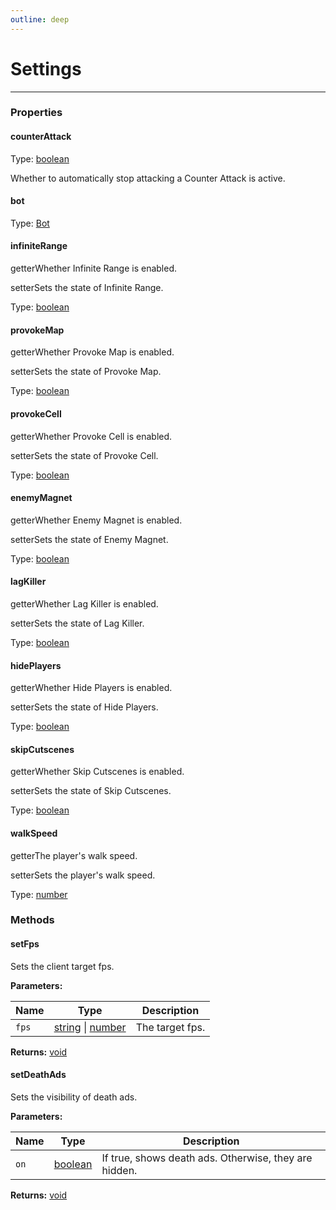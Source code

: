 ```yaml
---
outline: deep
---
```


# Settings

---

### Properties

#### counterAttack

Type: [boolean](https://developer.mozilla.org/en-US/docs/Web/JavaScript/Reference/Global_Objects/Boolean)

Whether to automatically stop attacking a Counter Attack is active.

#### bot

Type: [Bot](.Bot.md)

#### infiniteRange

​<Badge type="info">getter</Badge>Whether Infinite Range is enabled.

​<Badge type="info">setter</Badge>Sets the state of Infinite Range.

Type: [boolean](https://developer.mozilla.org/en-US/docs/Web/JavaScript/Reference/Global_Objects/Boolean)

#### provokeMap

​<Badge type="info">getter</Badge>Whether Provoke Map is enabled.

​<Badge type="info">setter</Badge>Sets the state of Provoke Map.

Type: [boolean](https://developer.mozilla.org/en-US/docs/Web/JavaScript/Reference/Global_Objects/Boolean)

#### provokeCell

​<Badge type="info">getter</Badge>Whether Provoke Cell is enabled.

​<Badge type="info">setter</Badge>Sets the state of Provoke Cell.

Type: [boolean](https://developer.mozilla.org/en-US/docs/Web/JavaScript/Reference/Global_Objects/Boolean)

#### enemyMagnet

​<Badge type="info">getter</Badge>Whether Enemy Magnet is enabled.

​<Badge type="info">setter</Badge>Sets the state of Enemy Magnet.

Type: [boolean](https://developer.mozilla.org/en-US/docs/Web/JavaScript/Reference/Global_Objects/Boolean)

#### lagKiller

​<Badge type="info">getter</Badge>Whether Lag Killer is enabled.

​<Badge type="info">setter</Badge>Sets the state of Lag Killer.

Type: [boolean](https://developer.mozilla.org/en-US/docs/Web/JavaScript/Reference/Global_Objects/Boolean)

#### hidePlayers

​<Badge type="info">getter</Badge>Whether Hide Players is enabled.

​<Badge type="info">setter</Badge>Sets the state of Hide Players.

Type: [boolean](https://developer.mozilla.org/en-US/docs/Web/JavaScript/Reference/Global_Objects/Boolean)

#### skipCutscenes

​<Badge type="info">getter</Badge>Whether Skip Cutscenes is enabled.

​<Badge type="info">setter</Badge>Sets the state of Skip Cutscenes.

Type: [boolean](https://developer.mozilla.org/en-US/docs/Web/JavaScript/Reference/Global_Objects/Boolean)

#### walkSpeed

​<Badge type="info">getter</Badge>The player's walk speed.

​<Badge type="info">setter</Badge>Sets the player's walk speed.

Type: [number](https://developer.mozilla.org/en-US/docs/Web/JavaScript/Reference/Global_Objects/Number)

### Methods

#### setFps

Sets the client target fps.

**Parameters:**

| Name | Type | Description |
|------|------|-------------|
| `fps` | [string](https://developer.mozilla.org/en-US/docs/Web/JavaScript/Reference/Global_Objects/String) \| [number](https://developer.mozilla.org/en-US/docs/Web/JavaScript/Reference/Global_Objects/Number) | The target fps. |

**Returns:** [void](https://developer.mozilla.org/en-US/docs/Web/JavaScript/Reference/Operators/void)

#### setDeathAds

Sets the visibility of death ads.

**Parameters:**

| Name | Type | Description |
|------|------|-------------|
| `on` | [boolean](https://developer.mozilla.org/en-US/docs/Web/JavaScript/Reference/Global_Objects/Boolean) | If true, shows death ads. Otherwise, they are hidden. |

**Returns:** [void](https://developer.mozilla.org/en-US/docs/Web/JavaScript/Reference/Operators/void)

